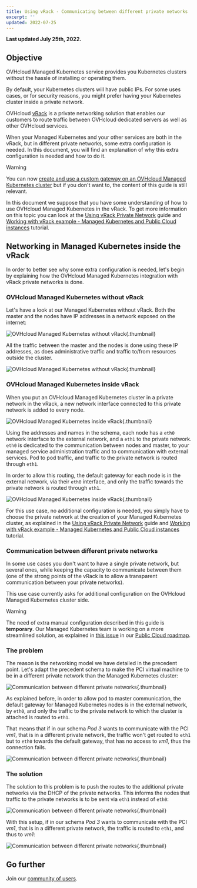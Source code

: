 ```yaml
---
title: Using vRack - Communicating between different private networks
excerpt: ''
updated: 2022-07-25
---
```


**Last updated July 25th, 2022.**

<style>
 pre {
     font-size: 14px;
 }
 pre.console {
   background-color: #300A24; 
   color: #ccc;
   font-family: monospace;
   padding: 5px;
   margin-bottom: 5px;
 }
 pre.console code {
   border: solid 0px transparent;
   font-family: monospace !important;
   font-size: 0.75em;
   color: #ccc;
 }
 .small {
     font-size: 0.75em;
 }
</style>


## Objective

OVHcloud Managed Kubernetes service provides you Kubernetes clusters without the hassle of installing or operating them. 

By default, your Kubernetes clusters will have public IPs. For some uses cases, or for security reasons, you might prefer having your Kubernetes cluster inside a private network. 

OVHcloud [vRack](https://www.ovh.co.uk/solutions/vrack/) is a private networking solution that enables our customers to route traffic between OVHcloud dedicated servers as well as other OVHcloud services. 

When your Managed Kubernetes and your other services are both in the vRack, but in different private networks, some extra configuration is needed. In this document, you will find an explanation of why this extra configuration is needed and how to do it.


> [!warning]
> You can now [create and use a custom gateway on an OVHcloud Managed Kubernetes cluster](/pages/platform/kubernetes-k8s/vrack-k8s-custom-gateway) but if you don't want to, the content of this guide is still relevant.

In this document we suppose that you have some understanding of how to use OVHcloud Managed Kubernetes in the vRack. To get more information on this topic you can look at the [Using vRack Private Network](../using_vrack/) guide and [Working with vRack example - Managed Kubernetes and Public Cloud instances](/pages/platform/kubernetes-k8s/vrack-example-k8s-and-pci) tutorial.

## Networking in Managed Kubernetes inside the vRack

In order to better see why some extra configuration is needed, let's begin by explaining how the OVHcloud Managed Kubernetes integration with vRack private networks is done. 


### OVHcloud Managed Kubernetes without vRack

Let's have a look at our Managed Kubernetes without vRack. Both the master and the nodes have IP addresses in a network exposed on the internet:

![OVHcloud Managed Kubernetes without vRack](images/using-vrack-01.jpg){.thumbnail}

All the traffic between the master and the nodes is done using these IP addresses, as does administrative traffic and traffic to/from resources outside the cluster.

![OVHcloud Managed Kubernetes without vRack](images/using-vrack-02.jpg){.thumbnail}


### OVHcloud Managed Kubernetes inside vRack

When you put an OVHcloud Managed Kubernetes cluster in a private network in the vRack, a new network interface connected to this private network is added to every node. 

![OVHcloud Managed Kubernetes inside vRack](images/using-vrack-03.jpg){.thumbnail}

Using the addresses and names in the schema, each node has a `eth0` network interface to the external network, and a `eth1` to the private network. `eth0` is dedicated to the communication between nodes and master, to your managed service administration traffic and to communication with external services. Pod to pod traffic, and traffic to the private network is routed through `eth1`.

In order to allow this routing, the default gateway for each node is in the external network, via their `eth0` interface, and only the traffic towards the private network is routed through `eth1`.

![OVHcloud Managed Kubernetes inside vRack](images/using-vrack-04.jpg){.thumbnail}

For this use case, no additional configuration is needed, you simply have to choose the private network at the creation of your Managed Kubernetes cluster, as explained in the [Using vRack Private Network](../using_vrack/) guide and [Working with vRack example - Managed Kubernetes and Public Cloud instances](/pages/platform/kubernetes-k8s/vrack-example-k8s-and-pci) tutorial.


### Communication between different private networks

In some use cases you don't want to have a single private network, but several ones, while keeping the capacity to communicate between them (one of the strong points of the vRack is to allow a transparent communication between your private networks).

This use case currently asks for additional configuration on the OVHcloud Managed Kubernetes cluster side.

> [!warning]
> The need of extra manual configuration described in this guide is **temporary**. Our Managed Kubernetes team is working on a more streamlined solution, as explained in [this issue](https://github.com/ovh/public-cloud-roadmap/issues/116) in our [Public Cloud roadmap](https://github.com/ovh/public-cloud-roadmap/).

### The problem

 The reason is the networking model we have detailed in the precedent point. Let's adapt the precedent schema to make the PCI virtual machine to be in a different private network than the Managed Kubernetes cluster:
 
![Communication between different private networks](images/using-vrack-05.jpg){.thumbnail}

As explained before, in order to allow pod to master communication, the default gateway for Managed Kubernetes nodes is in the external network, by `eth0`, and only the traffic to the private network to which the cluster is attached is routed to `eth1`.

That means that if in our schema *Pod 3* wants to communicate with the PCI *vm1*, that is in a different private network, the traffic won't get routed to `eth1` but to `eth0` towards the default gateway, that has no access to *vm1*, thus the connection fails.

![Communication between different private networks](images/using-vrack-06.jpg){.thumbnail}


### The solution

The solution to this problem is to push the routes to the additional private networks via the DHCP of the private networks. This informs the nodes that traffic to the private networks is to be sent via `eth1` instead of `eth0`:

![Communication between different private networks](images/using-vrack-07.jpg){.thumbnail}

With this setup, if in our schema *Pod 3* wants to communicate with the PCI *vm1*, that is in a different private network, the traffic is routed to `eth1`, and thus to *vm1*:

![Communication between different private networks](images/using-vrack-08.jpg){.thumbnail}

## Go further

Join our [community of users](https://community.ovh.com/en/).
